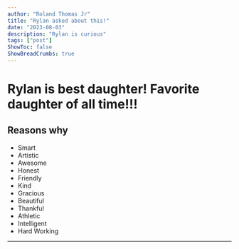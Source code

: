```yaml
---
author: "Roland Thomas Jr"
title: "Rylan asked about this!"
date: "2023-08-03"
description: "Rylan is curious"
tags: ["post"]
ShowToc: false
ShowBreadCrumbs: true
---
```


# Rylan is best daughter! Favorite daughter of all time!!!

## Reasons why
- Smart
- Artistic
- Awesome
- Honest
- Friendly
- Kind
- Gracious
- Beautiful
- Thankful
- Athletic
- Intelligent
- Hard Working

---